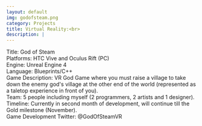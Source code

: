 ```yaml
---
layout: default
img: godofsteam.png
category: Projects
title: Virtual Reality:<br>
description: |
---
```

Title: God of Steam
<br>Platforms: HTC Vive and Oculus Rift (PC)
<br>Engine: Unreal Engine 4
<br>Language: Blueprints/C++
<br>Game Description: VR God Game where you must raise a village to take down the enemy god's village at the other end of the world (represented as a taletop experience in front of you).
<br>Team: 5 people including myself (2 programmers, 2 artists and 1 designer).
<br>Timeline: Currently in second month of development, will continue till the Gold milestone (November).
<br>Game Development Twitter: @GodOfSteamVR